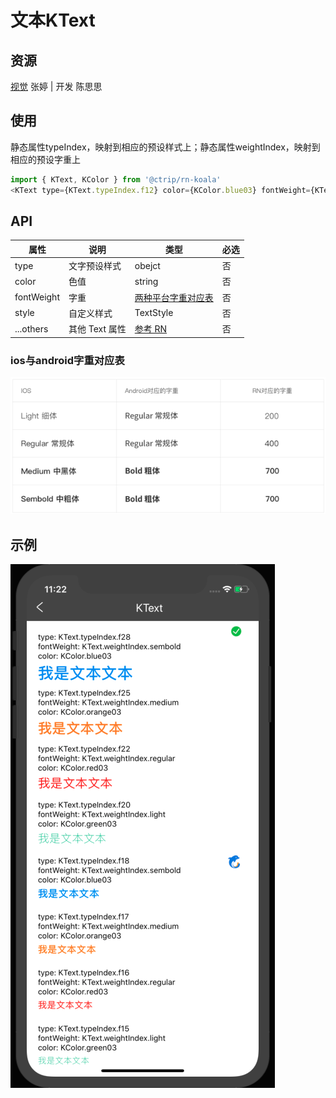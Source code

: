 # 文本KText

## 资源
[视觉](http://cdp.release.ctripcorp.com/project/sketch/%E8%87%AA%E7%94%B1%E8%A1%8Cctrip%E8%A7%86%E8%A7%89%E8%AE%BE%E8%AE%A1%E8%A7%84%E8%8C%83/index.html#artboard2) 张婷 | 开发 陈思思

## 使用
静态属性typeIndex，映射到相应的预设样式上；静态属性weightIndex，映射到相应的预设字重上
```js
import { KText, KColor } from '@ctrip/rn-koala'
<KText type={KText.typeIndex.f12} color={KColor.blue03} fontWeight={KText.weightIndex.sembold} style={{padding: 10}}>文本内容</KText>
```

## API
| 属性       | 说明           | 类型                                               | 必选 |
| ---------- | -------------- | -------------------------------------------------- | ---- |
| type       | 文字预设样式   | obejct                                             | 否   |
| color      | 色值           | string                                             | 否   |
| fontWeight | 字重           | [两种平台字重对应表](#ios与android字重对应表)      | 否   |
| style      | 自定义样式     | TextStyle                                          | 否   |
| ...others  | 其他 Text 属性 | [参考 RN](https://reactnative.cn/docs/text/#props) | 否   |

### ios与android字重对应表
![](./image/ktext1.png)

## 示例
![](./image/ktext2.png)